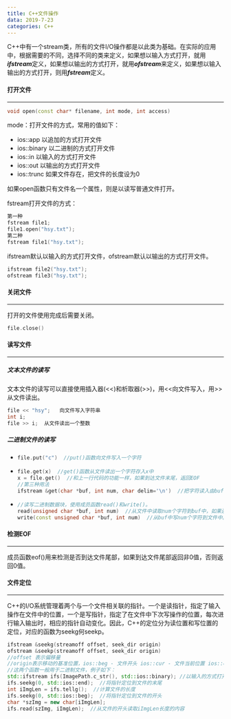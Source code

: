 ```yaml
---
title: C++文件操作
data: 2019-7-23
categories: C++
---
```


C++中有一个stream类，所有的文件I/O操作都是以此类为基础。在实际的应用中，根据需要的不同，选择不同的类来定义，如果想以输入方式打开，就用***ifstream***定义，如果想以输出的方式打开，就用***ofstream***来定义，如果想以输入输出的方式打开，则用***fstream***定义。

#### 打开文件

---

```c++
void open(const char* filename, int mode, int access)
```

mode：打开文件的方式，常用的值如下：

- ios::app  以追加的方式打开文件
- ios::binary  以二进制的方式打开文件
- ios::in  以输入的方式打开文件
- ios::out  以输出的方式打开文件
- ios::trunc  如果文件存在，把文件的长度设为0

如果open函数只有文件名一个属性，则是以读写普通文件打开。

fstream打开文件的方式：

```c++
第一种
fstream file1;
file1.open("hsy.txt");
第二种
fstream file1("hsy.txt");
```

ifstream默认以输入的方式打开文件，ofstream默认以输出的方式打开文件。

```c++
ifstream file2("hsy.txt");
ofstream file3("hsy.txt");
```

#### 关闭文件

---

打开的文件使用完成后需要关闭。

```c++
file.close()
```

#### 读写文件

---

##### 文本文件的读写

文本文件的读写可以直接使用插入器(<<)和析取器(>>)，用<<向文件写入，用>>从文件读出。

```c++
file << "hsy";   向文件写入字符串
int i;
file >> i;  从文件读出一个整数
```

##### 二进制文件的读写

- ```c++
  file.put("c")  //put()函数向文件写入一个字符
  ```

- ```c++
  file.get(x)  //get()函数从文件读出一个字符存入x中
  x = file.get()  //和上一行代码的功能一样，如果到达文件末尾，返回EOF
  //第三种用法
  ifstream &get(char *buf, int num, char delim='\n')  //把字符读入由buf指向的数组，直到读入了num个字符，或遇到delim指向的字符则结束，delim默认为'\n'。
  ```

- ```c++
  //读写二进制数据块，使用成员函数read()和write()。
  read(unsigned char *buf, int num)  //从文件中读取num个字符到buf中，如果还未读入num个字符就到了文件尾部，可使用gcount()来计算实际读取的字符数。
  write(const unsigned char *buf, int num)  //从buf中写num个字符到文件中。
  ```

#### 检测EOF

---

成员函数eof()用来检测是否到达文件尾部，如果到达文件尾部返回非0值，否则返回0值。

#### 文件定位

---

C++的I/O系统管理着两个与一个文件相关联的指针。一个是读指针，指定了输入操作在文件中的位置，一个是写指针，指定了在文件中下次写操作的位置，每次进行输入输出时，相应的指针自动变化。因此，C++的定位分为读位置和写位置的定位，对应的函数为seekg何seekp。

```c++
ifstream &seekg(streamoff offset, seek_dir origin)
ofstream &seekp(streamoff offset, seek_dir origin)
//offset 表示偏移量
//origin表示移动的基准位置，ios::beg - 文件开头 ios::cur - 文件当前位置 ios::end - 文件结尾
//这两个函数一般用于二进制文件，例子如下：
std::ifstream ifs(ImagePath.c_str(), std::ios::binary); //以输入的方式打开文件
ifs.seekg(0, std::ios::end);  //将指针定位到文件的末尾
int iImgLen = ifs.tellg();  //计算文件的长度
ifs.seekg(0, std::ios::beg);  //将指针定位到文件的开头
char *szImg = new char[iImgLen];  
ifs.read(szImg, iImgLen);  //从文件的开头读取iImgLen长度的内容
```



